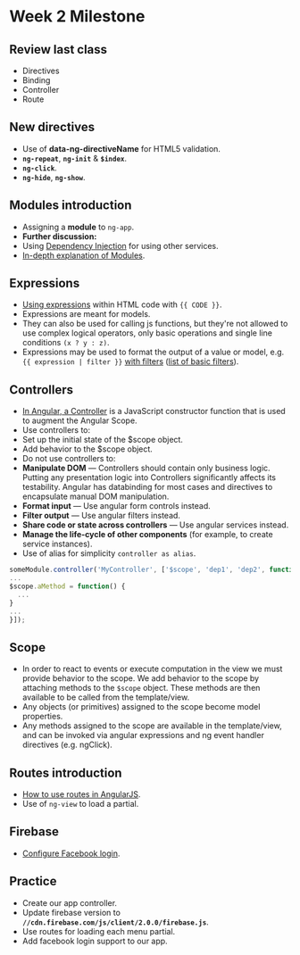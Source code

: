 Week 2 Milestone
===================

## Review last class

* Directives
* Binding
* Controller
* Route

## New directives
* Use of __data-ng-directiveName__ for HTML5 validation.
* __`ng-repeat`__, __`ng-init`__ & __`$index`__.
* __`ng-click`__.
* __`ng-hide`__, __`ng-show`__.

## Modules introduction

* Assigning a __module__ to `ng-app`.
* __Further discussion:__ 
 * Using [Dependency Injection](https://docs.angularjs.org/guide/di) for using other services.
 * [In-depth explanation of Modules](https://docs.angularjs.org/guide/module).

## Expressions

* [Using expressions](https://docs.angularjs.org/guide/expression) within HTML code with `{{ CODE }}`.
* Expressions are meant for models.
* They can also be used for calling js functions, but they're not allowed to use complex logical operators, only basic operations and single line conditions `(x ? y : z)`.
* Expressions may be used to format the output of a value or model, e.g. `{{ expression | filter }}` [with filters](https://docs.angularjs.org/guide/filter) ([list of basic filters](https://docs.angularjs.org/api/ng/filter)).

## Controllers

* [In Angular, a Controller](https://docs.angularjs.org/guide/controller) is a JavaScript constructor function that is used to augment the Angular Scope.
* Use controllers to:
 * Set up the initial state of the $scope object.
 * Add behavior to the $scope object.
* Do not use controllers to:
 * __Manipulate DOM__ — Controllers should contain only business logic. Putting any presentation logic into Controllers significantly affects its testability. Angular has databinding for most cases and directives to encapsulate manual DOM manipulation.
 * __Format input__ — Use angular form controls instead.
 * __Filter output__ — Use angular filters instead.
 * __Share code or state across controllers__ — Use angular services instead.
 * __Manage the life-cycle of other components__ (for example, to create service instances).
* Use of alias for simplicity `controller as alias`.

```js
someModule.controller('MyController', ['$scope', 'dep1', 'dep2', function($scope, dep1, dep2) {
...
$scope.aMethod = function() {
  ...
}
...
}]);
```

## Scope

* In order to react to events or execute computation in the view we must provide behavior to the scope. We add behavior to the scope by attaching methods to the `$scope` object. These methods are then available to be called from the template/view.
* Any objects (or primitives) assigned to the scope become model properties.
* Any methods assigned to the scope are available in the template/view, and can be invoked via angular expressions and ng event handler directives (e.g. ngClick).

## Routes introduction

* [How to use routes in AngularJS](https://docs.angularjs.org/api/ngRoute/service/$route).
* Use of `ng-view` to load a partial.

## Firebase

* [Configure Facebook login](https://www.firebase.com/docs/web/guide/user-auth.html).


## Practice

* Create our app controller.
* Update firebase version to __`//cdn.firebase.com/js/client/2.0.0/firebase.js`__.
* Use routes for loading each menu partial.
* Add facebook login support to our app.